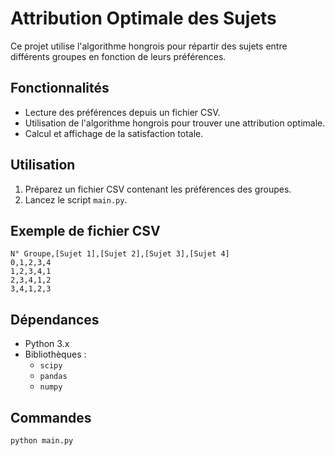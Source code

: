 # Attribution Optimale des Sujets

Ce projet utilise l'algorithme hongrois pour répartir des sujets entre différents groupes en fonction de leurs préférences. 

## Fonctionnalités
- Lecture des préférences depuis un fichier CSV.
- Utilisation de l'algorithme hongrois pour trouver une attribution optimale.
- Calcul et affichage de la satisfaction totale.

## Utilisation
1. Préparez un fichier CSV contenant les préférences des groupes.
2. Lancez le script `main.py`.

## Exemple de fichier CSV
```csv
N° Groupe,[Sujet 1],[Sujet 2],[Sujet 3],[Sujet 4]
0,1,2,3,4
1,2,3,4,1
2,3,4,1,2
3,4,1,2,3
```
## Dépendances
- Python 3.x
- Bibliothèques :
    - `scipy`
    - `pandas`
    - `numpy`

## Commandes
```Bash
python main.py
```
